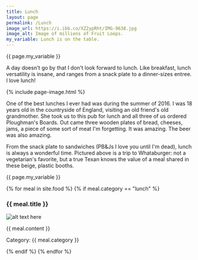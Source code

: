 ```yaml
---
title: Lunch
layout: page
permalink: /Lunch
image_url: https://i.ibb.co/XZ2ypRht/IMG-9638.jpg
image_alt: Image of millions of Fruit Loops.
my_variable: Lunch is on the table.
---
```

{{ page.my_variable }}

A day doesn't go by that I don't look forward to lunch. Like breakfast, lunch versatility is insane, and ranges from a snack plate to a dinner-sizes entree. I love lunch!

{% include page-image.html %}

One of the best lunches I ever had was during the summer of 2016. I was 18 years old in the countryside of England, visiting an old friend's old grandmother. She took us to this pub for lunch and all three of us ordered Ploughman's Boards. Out came three wooden plates of bread, cheeses, jams, a piece of some sort of meat I'm forgetting. It was amazing. The beer was also amazing. 

From the snack plate to sandwiches \(PB&Js I love you until I'm dead\), lunch is always a wonderful time. Pictured above is a trip to Whataburger: not a vegetarian's favorite, but a true Texan knows the value of a meal shared in these beige, plastic booths. 

{{ page.my_variable }}

{% for meal in site.food %}
{% if meal.category == "lunch" %}
<h3>{{ meal.title }}</h3>
<p><img src="{{ meal.image }}" alt="alt text here" /></p>
<p>{{ meal.content }}</p>
<p>Category: {{ meal.category }}</p>
{% endif %}
{% endfor %}